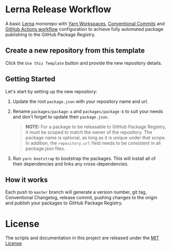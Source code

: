 # Lerna Release Workflow

A basic [Lerna](https://lerna.js.org/) monorepo with [Yarn Workspaces](https://classic.yarnpkg.com/en/docs/workspaces/), [Conventional Commits](https://www.conventionalcommits.org/en/v1.0.0/) and [GitHub Actions workflow](https://github.com/features/actions) configuration to achieve fully automated package publishing to the GitHub Package Registry.

## Create a new repository from this template

Click the `Use this Template` button and provide the new repository details.

## Getting Started

Let's start by setting up the new repository:

1. Update the root `package.json` with your repository name and url.

2. Rename `packages/package-a` and `packages/package-b` to suit your needs and don't forget to update their `package.json`.

   > **NOTE:** For a package to be releasable to GitHub Package Registry, it must be scoped to match the owner of the repository. The package name is optional, as long as it is unique under that scope. In addition, the `repository.url` field needs to be consistent in all package.json files.

3. Run `yarn bootstrap` to bootstrap the packages. This will install all of their dependencies and links any cross-dependencies.

## How it works

Each push to `master` branch will generate a version number, git tag, Conventional Changelog, release commit, pushing changes to the origin and publish your packages to GitHub Package Registry.

# License

The scripts and documentation in this project are released under the [MIT License](LICENSE)
